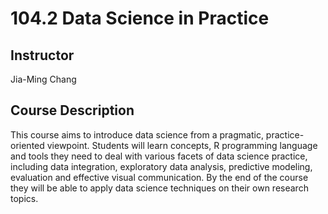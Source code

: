 # 104.2 Data Science in Practice
## Instructor
Jia-Ming Chang
## Course Description
This course aims to introduce data science from a pragmatic, practice-oriented viewpoint. Students will learn concepts, R programming language and tools they need to deal with various facets of data science practice, including data integration, exploratory data analysis, predictive modeling, evaluation and effective visual communication. By the end of the course they will be able to apply data science techniques on their own research topics.

